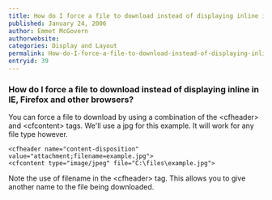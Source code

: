 ```yaml
---
title: How do I force a file to download instead of displaying inline in IE, Firefox and other browsers?
published: January 24, 2006
author: Emmet McGovern
authorwebsite: 
categories: Display and Layout
permalink: How-do-I-force-a-file-to-download-instead-of-displaying-inline-in-IE-Firefox-and-other-browsers.html
entryid: 39
---
```


<h3>How do I force a file to download instead of displaying inline in IE, Firefox and other browsers?</h3>

<p>
You can force a file to download by using a combination of the &lt;cfheader&gt; and &lt;cfcontent&gt; tags. We'll use a jpg for this example.  It will work for any file type however. 
</p>

<pre><code class="language-markup">&lt;cfheader name=&quot;content-disposition&quot; value=&quot;attachment;filename=example.jpg&quot;&gt;
&lt;cfcontent type=&quot;image/jpeg&quot; file=&quot;C:\files\example.jpg&quot;&gt;
</code></pre>

<p>
Note the use of filename in the &lt;cfheader&gt; tag. This allows you to give another name to the file being downloaded.
</p>



